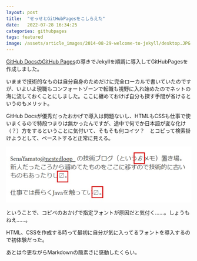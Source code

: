 ```yaml
---
layout: post
title:  "せっせとGitHubPagesをこしらえた"
date:   2022-07-28 16:34:25
categories: githubpages
tags: featured
image: /assets/article_images/2014-08-29-welcome-to-jekyll/desktop.JPG
---
```

[GitHub DocsのGitHub Pages](https://docs.github.com/ja/pages)の導きでJekyllを順調に導入してGitHubPagesを作成しました。

いままで技術的なものは自分自身のためだけに完全ローカルで書いていたのですが、いよいよ現職もコンフォートゾーンで転職も視野に入れ始めたのでネットの海に流しておくことにしました。ここに纏めておけば自分も探す手間が省けるというのもメリット。

GitHub Docsが優秀だったおかげで導入は問題ないし、HTMLもCSSも仕事で使いまくるので特段つまりは無かったんですが、途中で何でか日本語が変な化け（？）方をするということに気付いて、そもそも何コイツ？　とコピって検索掛けようとして、ペーストすると正常に見える。

![2022-07-29-img_mojibake](/assets/article_images/2022-07-29-img_mojibake.jpg)

ということで、コピペのおかげで指定フォントが原因だと気付く……。しょうもねえ……。

HTML、CSSを作成する時って最初に自分が気に入ってるフォントを導入するので初体験だった。

あとは今更ながらMarkdownの簡素さに感動したくらい。
